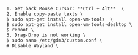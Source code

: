 	1. Get back Mouse Cursor: **Ctrl + Alt**  \
	2. Enable copy-paste texts \
	$ sudo apt-get install open-vm-tools  \
	$ sudo apt-get install open-vm-tools-desktop \
	$ reboot \
	3. Drag-Drop is not working \
	$ sudo nano /etc/gdm3/custom.conf \
	# Disable Wayland \
